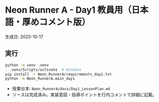 
# Neon Runner A - Day1 教員用（日本語・厚めコメント版）
生成日: 2025-10-17

## 実行
```bash
python -m venv .venv
. .venv/Scripts/activate  # Windows
pip install -r Neon_RunnerA/requirements_day1.txt
python -m Neon_RunnerA.main_day1
```
- 授業台本: `Neon_RunnerA/docs/Day1_LessonPlan.md`
- ソースは完成済み。実装意図・指導ポイントを行内コメントで詳細に記載。
